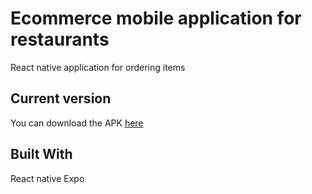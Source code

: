 # Ecommerce mobile application for restaurants

React native application for ordering items 

## Current version

You can download the APK [here](ec2-18-130-12-237.eu-west-2.compute.amazonaws.com/pizza.apk)

## Built With
React native 
Expo
